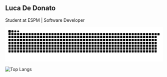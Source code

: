 ## Luca De Donato
Student at ESPM | Software Developer


![snake gif](https://github.com/lucaddonato/lucaddonato/blob/output/github-contribution-grid-snake.svg)

![Top Langs](https://github-readme-stats.vercel.app/api/top-langs/?username=lucaddonato&layout=pie)
